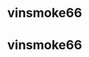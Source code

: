 # vinsmoke66
<!DOCTYPE html>
<html>
<head>
	<h1 add="file">
	<meta charset="utf-8">
	vinsmoke66
</head>
<body>
<add>
	<git add="README.md">
	<git add="branch">
		<link https://github.com/chipmunks66/vinsmoke66.git>
</body>
</html>
